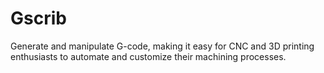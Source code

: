 # Gscrib
Generate and manipulate G-code, making it easy for CNC and 3D printing enthusiasts to automate and customize their machining processes.
